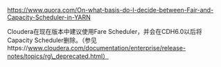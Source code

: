 



https://www.quora.com/On-what-basis-do-I-decide-between-Fair-and-Capacity-Scheduler-in-YARN

Cloudera在现在版本中建议使用Fare Scheduler，并会在CDH6.0以后将Capacity Scheduler删除。（参见https://www.cloudera.com/documentation/enterprise/release-notes/topics/rg\_deprecated.html）

